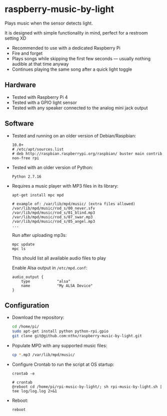 # raspberry-music-by-light
Plays music when the sensor detects light.

It is designed with simple functionality in mind, perfect for a restroom setting XD
* Recommended to use with a dedicated Raspberry Pi
* Fire and forget
* Plays songs while skipping the first few seconds — usually nothing audible at that time anyway
* Continues playing the same song after a quick light toggle

## Hardware
* Tested with Raspberry Pi 4
* Tested with a GPIO light sensor
* Tested with any speaker connected to the analog mini jack output

## Software
* Tested and running on an older version of Debian/Raspbian:
    ```
    10.0+
    # /etc/apt/sources.list
    # deb http://raspbian.raspberrypi.org/raspbian/ buster main contrib non-free rpi
    ```

* Tested with an older version of Python:
    ```
    Python 2.7.16
    ```

* Requires a music player with MP3 files in its library:
    ```
    apt-get install mpc mpd

    # example of: /var/lib/mpd/music/ (extra files allowed)
    /var/lib/mpd/music/rod_s/00_never.sfv
    /var/lib/mpd/music/rod_s/01_blind.mp3
    /var/lib/mpd/music/rod_s/07_swar.mp3
    /var/lib/mpd/music/rod_s/05_angel.mp3
    ...
    ```

    Run after uploading mp3s:
    ```
    mpc update
    mpc ls
    ```
    This should list all available audio files to play

    Enable Alsa output in `/etc/mpd.conf`:
    ```
    audio_output {
        type            "alsa"
        name            "My ALSA Device"
    }
    ```


## Configuration

* Download the repository:
    ```sh
    cd /home/pi/
    sudo apt-get install python python-rpi.gpio
    git clone git@github.com:nthx/raspberry-music-by-light.git
    ```

* Populate MPD with any supported music files:
    ```sh
    cp *.mp3 /var/lib/mpd/music/
    ```

* Configure Crontab to run the script at OS startup:
    ```
    crontab -e
    ```

    ```
    # crontab
    @reboot cd /home/pi/rpi-music-by-light/; sh rpi-music-by-light.sh | tee log/log.log 2>&1
    ```

* Reboot:
    ```
    reboot
    ```

